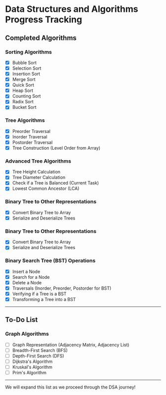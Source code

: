 # Data Structures and Algorithms Progress Tracking

## **Completed Algorithms**

### **Sorting Algorithms**
- [x] Bubble Sort
- [x] Selection Sort
- [x] Insertion Sort
- [x] Merge Sort
- [x] Quick Sort
- [x] Heap Sort
- [x] Counting Sort
- [x] Radix Sort
- [x] Bucket Sort

### **Tree Algorithms**
- [x] Preorder Traversal
- [x] Inorder Traversal
- [x] Postorder Traversal
- [x] Tree Construction (Level Order from Array)

### **Advanced Tree Algorithms**
- [x] Tree Height Calculation
- [x] Tree Diameter Calculation
- [x] Check if a Tree is Balanced (Current Task)
- [x] Lowest Common Ancestor (LCA)
### **Binary Tree to Other Representations**
- [x] Convert Binary Tree to Array
- [x] Serialize and Deserialize Trees

### **Binary Tree to Other Representations**
- [x] Convert Binary Tree to Array
- [x] Serialize and Deserialize Trees

### **Binary Search Tree (BST) Operations**
- [x] Insert a Node
- [x] Search for a Node
- [x] Delete a Node
- [x] Traversals (Inorder, Preorder, Postorder for BST)
- [x] Verifying if a Tree is a BST
- [x] Transforming a Tree into a BST

---
## **To-Do List**
### **Graph Algorithms**
- [ ] Graph Representation (Adjacency Matrix, Adjacency List)
- [ ] Breadth-First Search (BFS)
- [ ] Depth-First Search (DFS)
- [ ] Dijkstra's Algorithm
- [ ] Kruskal's Algorithm
- [ ] Prim's Algorithm

---

We will expand this list as we proceed through the DSA journey!
